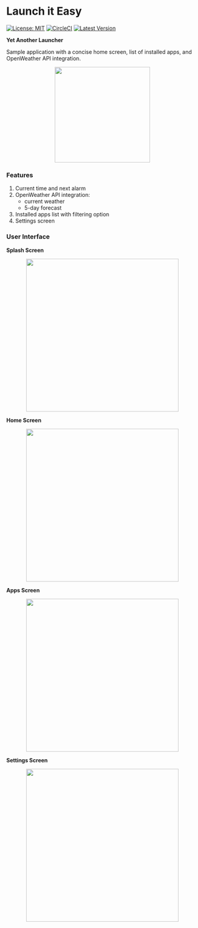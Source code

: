 # Launch it Easy

[![License: MIT](https://img.shields.io/badge/License-MIT-blue.svg)](https://opensource.org/licenses/MIT)
[![CircleCI](https://circleci.com/gh/asherepenko/launchiteasy.svg?style=svg&circle-token=9d39fddaddad3536601814fbed8a2ffbcce72ece)](https://circleci.com/gh/asherepenko/launchiteasy)
[![Latest Version](https://img.shields.io/github/v/tag/asherepenko/launchiteasy?sort=date)](https://github.com/asherepenko/launchiteasy/releases)

**Yet Another Launcher**

Sample application with a concise home screen, list of installed apps, and OpenWeather API integration.

<p align="center">
    <a href="https://play.google.com/store/apps/details?id=com.sherepenko.android.launchiteasy">
        <img src="images/google-play-badge.png" width="250px" />
    </a>
</p>

### Features

1. Current time and next alarm
2. OpenWeather API integration:
    - current weather
    - 5-day forecast
3. Installed apps list with filtering option
4. Settings screen

### User Interface

**Splash Screen**

<p align="center">
    <img src="images/splash-screen.png" width="400px" />
</p>

**Home Screen**

<p align="center">
    <img src="images/home-screen.png" width="400px" />
</p>

**Apps Screen**

<p align="center">
    <img src="images/apps-screen.png" width="400px" />
</p>

**Settings Screen**

<p align="center">
    <img src="images/settings-screen.png" width="400px" />
</p>
